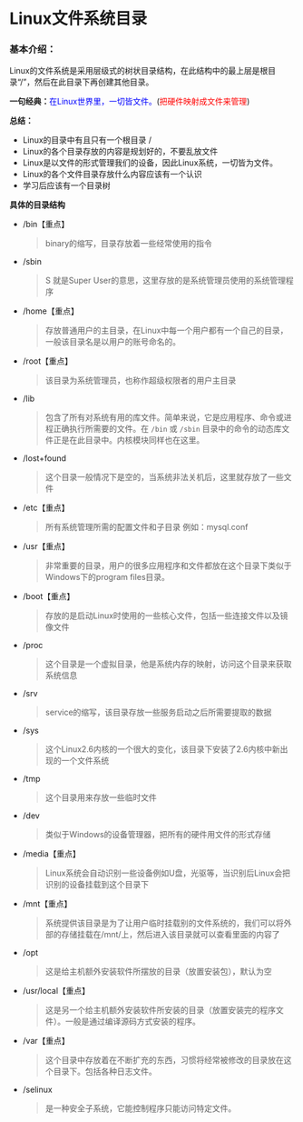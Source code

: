 # Linux文件系统目录

### 基本介绍：

Linux的文件系统是采用层级式的树状目录结构，在此结构中的最上层是根目录“/”，然后在此目录下再创建其他目录。

**一句经典：**<font color="blue">在Linux世界里，一切皆文件。</font>(<font color="red">把硬件映射成文件来管理</font>)

**总结：**

* Linux的目录中有且只有一个根目录 /
* Linux的各个目录存放的内容是规划好的，不要乱放文件
* Linux是以文件的形式管理我们的设备，因此Linux系统，一切皆为文件。
* Linux的各个文件目录存放什么内容应该有一个认识
* 学习后应该有一个目录树



**具体的目录结构**

* /bin【重点】

  > binary的缩写，目录存放着一些经常使用的指令

* /sbin

  > S 就是Super User的意思，这里存放的是系统管理员使用的系统管理程序

* /home【重点】

  > 存放普通用户的主目录，在Linux中每一个用户都有一个自己的目录，一般该目录名是以用户的账号命名的。

* /root【重点】

  > 该目录为系统管理员，也称作超级权限者的用户主目录

* /lib

  > 包含了所有对系统有用的库文件。简单来说，它是应用程序、命令或进程正确执行所需要的文件。在 `/bin` 或 `/sbin` 目录中的命令的动态库文件正是在此目录中。内核模块同样也在这里。

* /lost+found

  > 这个目录一般情况下是空的，当系统非法关机后，这里就存放了一些文件

* /etc【重点】

  > 所有系统管理所需的配置文件和子目录 例如：mysql.conf

* /usr【重点】

  > 非常重要的目录，用户的很多应用程序和文件都放在这个目录下类似于Windows下的program files目录。

* /boot【重点】

  > 存放的是启动Linux时使用的一些核心文件，包括一些连接文件以及镜像文件

* /proc

  > 这个目录是一个虚拟目录，他是系统内存的映射，访问这个目录来获取系统信息

* /srv

  > service的缩写，该目录存放一些服务启动之后所需要提取的数据

* /sys

  > 这个Linux2.6内核的一个很大的变化，该目录下安装了2.6内核中新出现的一个文件系统

* /tmp

  > 这个目录用来存放一些临时文件

* /dev

  > 类似于Windows的设备管理器，把所有的硬件用文件的形式存储

* /media【重点】

  > Linux系统会自动识别一些设备例如U盘，光驱等，当识别后Linux会把识别的设备挂载到这个目录下

* /mnt【重点】

  > 系统提供该目录是为了让用户临时挂载别的文件系统的，我们可以将外部的存储挂载在/mnt/上，然后进入该目录就可以查看里面的内容了

* /opt

  > 这是给主机额外安装软件所摆放的目录（放置安装包），默认为空

* /usr/local【重点】

  > 这是另一个给主机额外安装软件所安装的目录（放置安装完的程序文件）。一般是通过编译源码方式安装的程序。

* /var【重点】

  > 这个目录中存放着在不断扩充的东西，习惯将经常被修改的目录放在这个目录下。包括各种日志文件。

* /selinux

  > 是一种安全子系统，它能控制程序只能访问特定文件。